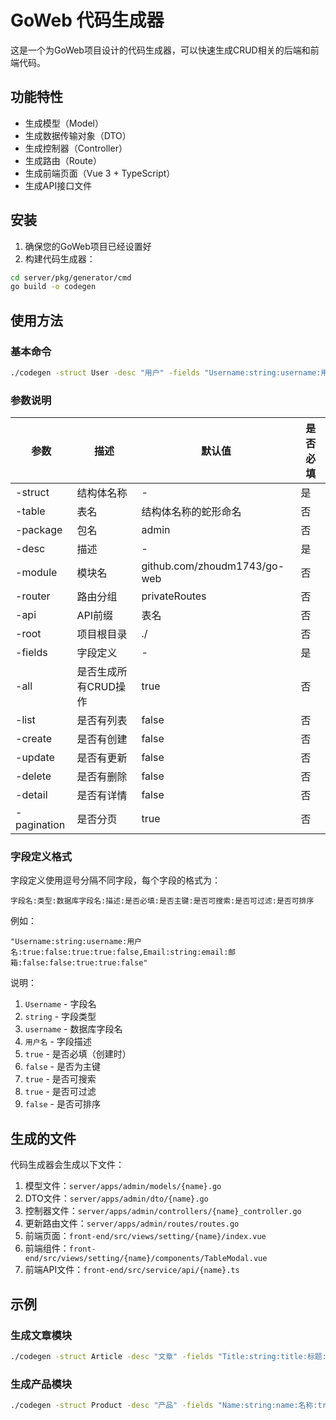 # GoWeb 代码生成器

这是一个为GoWeb项目设计的代码生成器，可以快速生成CRUD相关的后端和前端代码。

## 功能特性

- 生成模型（Model）
- 生成数据传输对象（DTO）
- 生成控制器（Controller）
- 生成路由（Route）
- 生成前端页面（Vue 3 + TypeScript）
- 生成API接口文件

## 安装

1. 确保您的GoWeb项目已经设置好
2. 构建代码生成器：

```bash
cd server/pkg/generator/cmd
go build -o codegen
```

## 使用方法

### 基本命令

```bash
./codegen -struct User -desc "用户" -fields "Username:string:username:用户名:true:false:true:true:false,Password:string:password:密码:true:false:false:false:false,Email:string:email:邮箱:false:false:true:true:false"
```

### 参数说明

| 参数 | 描述 | 默认值 | 是否必填 |
| ---- | ---- | ------ | -------- |
| -struct | 结构体名称 | - | 是 |
| -table | 表名 | 结构体名称的蛇形命名 | 否 |
| -package | 包名 | admin | 否 |
| -desc | 描述 | - | 是 |
| -module | 模块名 | github.com/zhoudm1743/go-web | 否 |
| -router | 路由分组 | privateRoutes | 否 |
| -api | API前缀 | 表名 | 否 |
| -root | 项目根目录 | ./ | 否 |
| -fields | 字段定义 | - | 是 |
| -all | 是否生成所有CRUD操作 | true | 否 |
| -list | 是否有列表 | false | 否 |
| -create | 是否有创建 | false | 否 |
| -update | 是否有更新 | false | 否 |
| -delete | 是否有删除 | false | 否 |
| -detail | 是否有详情 | false | 否 |
| -pagination | 是否分页 | true | 否 |

### 字段定义格式

字段定义使用逗号分隔不同字段，每个字段的格式为：

```
字段名:类型:数据库字段名:描述:是否必填:是否主键:是否可搜索:是否可过滤:是否可排序
```

例如：

```
"Username:string:username:用户名:true:false:true:true:false,Email:string:email:邮箱:false:false:true:true:false"
```

说明：

1. `Username` - 字段名
2. `string` - 字段类型
3. `username` - 数据库字段名
4. `用户名` - 字段描述
5. `true` - 是否必填（创建时）
6. `false` - 是否为主键
7. `true` - 是否可搜索
8. `true` - 是否可过滤
9. `false` - 是否可排序

## 生成的文件

代码生成器会生成以下文件：

1. 模型文件：`server/apps/admin/models/{name}.go`
2. DTO文件：`server/apps/admin/dto/{name}.go`
3. 控制器文件：`server/apps/admin/controllers/{name}_controller.go`
4. 更新路由文件：`server/apps/admin/routes/routes.go`
5. 前端页面：`front-end/src/views/setting/{name}/index.vue`
6. 前端组件：`front-end/src/views/setting/{name}/components/TableModal.vue`
7. 前端API文件：`front-end/src/service/api/{name}.ts`

## 示例

### 生成文章模块

```bash
./codegen -struct Article -desc "文章" -fields "Title:string:title:标题:true:false:true:true:true,Content:string:content:内容:true:false:false:false:false,Author:string:author:作者:true:false:true:true:false,Status:uint:status:状态:true:false:false:true:false"
```

### 生成产品模块

```bash
./codegen -struct Product -desc "产品" -fields "Name:string:name:名称:true:false:true:true:true,Price:float64:price:价格:true:false:false:true:true,Description:string:description:描述:false:false:false:false:false,Status:uint:status:状态:true:false:false:true:false"
``` 